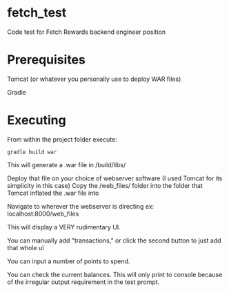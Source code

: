 # fetch_test
Code test for Fetch Rewards backend engineer position

# Prerequisites
Tomcat (or whatever you personally use to deploy WAR files)  

Gradle 

# Executing
From within the project folder execute:
	
	gradle build war
	
This will generate a .war file in /build/libs/

Deploy that file on your choice of webserver software (I used Tomcat for its simplicity in this case)
Copy the /web_files/ folder into the folder that Tomcat inflated the .war file into

Navigate to wherever the webserver is directing ex: localhost:8000/web_files

This will display a VERY rudimentary UI. 

You can manually add "transactions," or click the second button to just add that whole ul

You can input a number of points to spend. 

You can check the current balances. This will only print to console because of the irregular output requirement in the test prompt.
